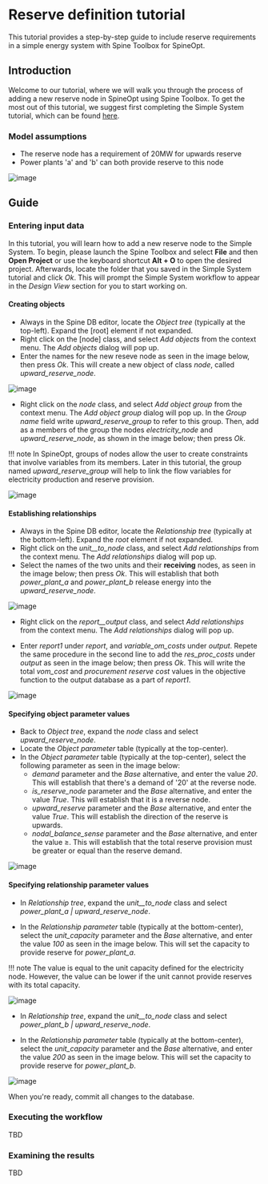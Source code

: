 # Reserve definition tutorial

This tutorial provides a step-by-step guide to include reserve requirements in a simple energy system with Spine Toolbox for SpineOpt.

## Introduction

Welcome to our tutorial, where we will walk you through the process of adding a new reserve node in SpineOpt using Spine Toolbox. To get the most out of this tutorial, we suggest first completing the Simple System tutorial, which can be found [here](https://spine-tools.github.io/SpineOpt.jl/latest/tutorial/simple_system/).

### Model assumptions

- The reserve node has a requirement of 20MW for upwards reserve
- Power plants 'a' and 'b' can both provide reserve to this node

![image](../figs_reserves/aaa.png)

## Guide

### Entering input data

In this tutorial, you will learn how to add a new reserve node to the Simple System. To begin, please launch the Spine Toolbox and select **File** and then **Open Project** or use the keyboard shortcut **Alt + O** to open the desired project. Afterwards, locate the folder that you saved in the Simple System tutorial and click *Ok*. This will prompt the Simple System workflow to appear in the *Design View* section for you to start working on.

#### Creating objects

- Always in the Spine DB editor, locate the *Object tree* (typically at the top-left). Expand the [root] element if not expanded.
- Right click on the [node] class, and select *Add objects* from the context menu. The *Add objects* dialog will pop up.
- Enter the names for the new reseve node as seen in the image below, then press *Ok*. This will create a new object of class *node*, called *upward\_reserve\_node*.

![image](../figs_reserves/aaa.png)

- Right click on the *node* class, and select *Add object group* from the context menu. The *Add object group* dialog will pop up. In the *Group name* field write *upward\_reserve\_group* to refer to this group. Then, add as a members of the group the nodes *electricity\_node* and *upward\_reserve\_node*, as shown in the image below; then press *Ok*.

!!! note
In SpineOpt, groups of nodes allow the user to create constraints that involve variables from its members. Later in this tutorial, the group named *upward\_reserve\_group* will help to link the flow variables for electricity production and reserve provision.

![image](../figs_reserves/aaa.png)

#### Establishing relationships

- Always in the Spine DB editor, locate the *Relationship tree* (typically at the bottom-left). Expand the *root* element if not expanded.
- Right click on the *unit\_\_to_node* class, and select *Add relationships* from the context menu. The *Add relationships* dialog will pop up.
- Select the names of the two units and their **receiving** nodes, as seen in the image below; then press *Ok*. This will establish that both *power\_plant\_a* and *power\_plant\_b* release energy into the *upward\_reserve\_node*.

![image](../figs_reserves/aaa.png)

- Right click on the *report\_\_output* class, and select *Add relationships* from the context menu. The *Add relationships* dialog will pop up.

- Enter *report1* under *report*, and *variable\_om\_costs* under *output*. Repete the same procedure in the second line to add the *res\_proc\_costs* under *output* as seen in the image below; then press *Ok*. This will write the total *vom\_cost* and *procurement reserve cost* values in the objective function to the output database as a part of *report1*.

![image](../figs_reserves/aaa.png)

#### Specifying object parameter values

- Back to *Object tree*, expand the *node* class and select *upward\_reserve\_node*.
- Locate the *Object parameter* table (typically at the top-center).
- In the *Object parameter* table (typically at the top-center), select the following parameter as seen in the image below:
  - *demand* parameter and the *Base* alternative, and enter the value *20*. This will establish that there's a demand of '20' at the reverse node.
  - *is_reserve_node* parameter and the *Base* alternative, and enter the value *True*. This will establish that it is a reverse node.
  - *upward_reserve* parameter and the *Base* alternative, and enter the value *True*. This will establish the direction of the reserve is upwards.
  - *nodal_balance_sense* parameter and the *Base* alternative, and enter the value $\geq$. This will establish that the total reserve provision must be greater or equal than the reserve demand.

![image](../figs_reserves/aaa.png)

#### Specifying relationship parameter values

- In *Relationship tree*, expand the *unit\_\_to\_node* class and select *power\_plant\_a | upward\_reserve\_node*.

- In the *Relationship parameter* table (typically at the bottom-center), select the *unit\_capacity* parameter and the *Base* alternative, and enter the value *100* as seen in the image below. This will set the capacity to provide reserve for *power\_plant\_a*.

!!! note
The value is equal to the unit capacity defined for the electricity node. However, the value can be lower if the unit cannot provide reserves with its total capacity.

![image](../figs_reserves/aaa.png)

- In *Relationship tree*, expand the *unit\_\_to\_node* class and select *power\_plant\_b | upward\_reserve\_node*.

- In the *Relationship parameter* table (typically at the bottom-center), select the *unit\_capacity* parameter and the *Base* alternative, and enter the value *200* as seen in the image below. This will set the capacity to provide reserve for *power\_plant\_b*.

![image](../figs_reserves/aaa.png)

When you're ready, commit all changes to the database.

### Executing the workflow

TBD

### Examining the results

TBD

